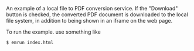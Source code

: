 An example of a local file to PDF conversion service.  If the "Download" button is checked, the
converted PDF document is downloaded to the local file system, in addition to being shown in an
iframe on the web page.

To run the example. use something like
```
$ emrun index.html
```
